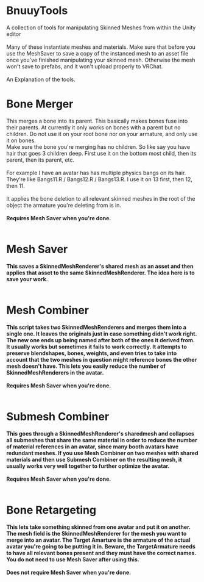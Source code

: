 # BnuuyTools<br>
A collection of tools for manipulating Skinned Meshes from within the Unity editor<br>
<br>
Many of these instantiate meshes and materials. Make sure that before you use the MeshSaver to save a copy of the instanced mesh to an asset file once you've finished manipulating your skinned mesh. Otherwise the mesh won't save to prefabs, and it won't upload properly to VRChat.<br>
<br>
An Explanation of the tools.<br>
# Bone Merger
This merges a bone into its parent. This basically makes bones fuse into their parents. At currently it only works on bones with a parent but no children. Do not use it on your root bone nor on your armature, and only use it on bones.<br>
Make sure the bone you're merging has no children. So like say you have hair that goes 3 children deep. First use it on the bottom most child, then its parent, then its parent, etc.<br>
<br>
For example I have an avatar has has multiple physics bangs on its hair. They're like Bangs11.R / Bangs12.R / Bangs13.R. I use it on 13 first, then 12, then 11.<br>
<br>
It applies the bone deletion to all relevant skinned meshes in the root of the object the armature you're deleting from is in.<br>
<br>
<b>Requires Mesh Saver when you're done.<b><br>
<br>
# Mesh Saver
This saves a SkinnedMeshRenderer's shared mesh as an asset and then applies that asset to the same SkinnedMeshRenderer. The idea here is to save your work.<br>
<br>
# Mesh Combiner
This script takes two SkinnedMeshRenderers and merges them into a single one. It leaves the originals just in case something didn't work right. The new one ends up being named after both of the ones it derived from. It usually works but sometimes it fails to work correctly. It attempts to preserve blendshapes, bones, weights, and even tries to take into account that the two meshes in question might reference bones the other mesh doesn't have. This lets you easily reduce the number of SkinnedMeshRenderers in the avatar.<br>
<br>
<b>Requires Mesh Saver when you're done.<b><br>
<br>
# Submesh Combiner
This goes through a SkinnedMeshRenderer's sharedmesh and collapses all submeshes that share the same material in order to reduce the number of material references in an avatar, since many booth avatars have redundant meshes. If you use Mesh Combiner on two meshes with shared materials and then use Submesh Combiner on the resulting mesh, it usually works very well together to further optimize the avatar.<br>
<br>
<b>Requires Mesh Saver when you're done.</b><br>
<br>
# Bone Retargeting
This lets take something skinned from one avatar and put it on another. The mesh field is the SkinnedMeshRenderer for the mesh you want to merge into an avatar. The Target Amarture is the armature of the actual avatar you're going to be putting it in. Beware, the TargetArmature needs to have all relevant bones present and they must have the correct names. You do not need to use Mesh Saver after using this.<br>
<br>
<b>Does not require Mesh Saver when you're done.</b><br>
